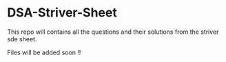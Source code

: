 # DSA-Striver-Sheet
This repo will contains all the questions and their solutions from the striver sde sheet.


Files will be added soon !!